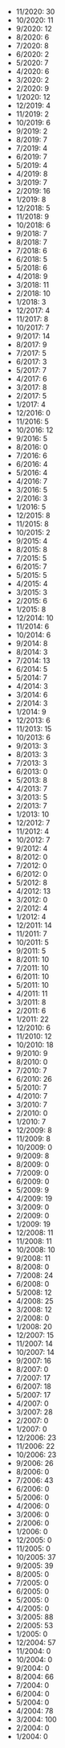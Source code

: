 *  11/2020: 30
*  10/2020: 11
*  9/2020: 12
*  8/2020: 6
*  7/2020: 8
*  6/2020: 2
*  5/2020: 7
*  4/2020: 6
*  3/2020: 2
*  2/2020: 9
*  1/2020: 12
*  12/2019: 4
*  11/2019: 2
*  10/2019: 6
*  9/2019: 2
*  8/2019: 7
*  7/2019: 4
*  6/2019: 7
*  5/2019: 4
*  4/2019: 8
*  3/2019: 7
*  2/2019: 16
*  1/2019: 8
*  12/2018: 5
*  11/2018: 9
*  10/2018: 6
*  9/2018: 7
*  8/2018: 7
*  7/2018: 6
*  6/2018: 5
*  5/2018: 6
*  4/2018: 9
*  3/2018: 11
*  2/2018: 10
*  1/2018: 3
*  12/2017: 4
*  11/2017: 8
*  10/2017: 7
*  9/2017: 14
*  8/2017: 9
*  7/2017: 5
*  6/2017: 3
*  5/2017: 7
*  4/2017: 6
*  3/2017: 8
*  2/2017: 5
*  1/2017: 4
*  12/2016: 0
*  11/2016: 5
*  10/2016: 12
*  9/2016: 5
*  8/2016: 0
*  7/2016: 6
*  6/2016: 4
*  5/2016: 4
*  4/2016: 7
*  3/2016: 5
*  2/2016: 3
*  1/2016: 5
*  12/2015: 8
*  11/2015: 8
*  10/2015: 2
*  9/2015: 4
*  8/2015: 8
*  7/2015: 5
*  6/2015: 7
*  5/2015: 5
*  4/2015: 4
*  3/2015: 3
*  2/2015: 6
*  1/2015: 8
*  12/2014: 10
*  11/2014: 6
*  10/2014: 6
*  9/2014: 8
*  8/2014: 3
*  7/2014: 13
*  6/2014: 5
*  5/2014: 7
*  4/2014: 3
*  3/2014: 6
*  2/2014: 3
*  1/2014: 9
*  12/2013: 6
*  11/2013: 15
*  10/2013: 6
*  9/2013: 3
*  8/2013: 3
*  7/2013: 3
*  6/2013: 0
*  5/2013: 8
*  4/2013: 7
*  3/2013: 5
*  2/2013: 7
*  1/2013: 10
*  12/2012: 7
*  11/2012: 4
*  10/2012: 7
*  9/2012: 4
*  8/2012: 0
*  7/2012: 0
*  6/2012: 0
*  5/2012: 8
*  4/2012: 13
*  3/2012: 0
*  2/2012: 4
*  1/2012: 4
*  12/2011: 14
*  11/2011: 7
*  10/2011: 5
*  9/2011: 5
*  8/2011: 10
*  7/2011: 10
*  6/2011: 10
*  5/2011: 10
*  4/2011: 11
*  3/2011: 8
*  2/2011: 6
*  1/2011: 22
*  12/2010: 6
*  11/2010: 12
*  10/2010: 18
*  9/2010: 9
*  8/2010: 0
*  7/2010: 7
*  6/2010: 26
*  5/2010: 7
*  4/2010: 7
*  3/2010: 7
*  2/2010: 0
*  1/2010: 7
*  12/2009: 8
*  11/2009: 8
*  10/2009: 0
*  9/2009: 8
*  8/2009: 0
*  7/2009: 0
*  6/2009: 0
*  5/2009: 9
*  4/2009: 19
*  3/2009: 0
*  2/2009: 0
*  1/2009: 19
*  12/2008: 11
*  11/2008: 11
*  10/2008: 10
*  9/2008: 11
*  8/2008: 0
*  7/2008: 24
*  6/2008: 0
*  5/2008: 12
*  4/2008: 25
*  3/2008: 12
*  2/2008: 0
*  1/2008: 20
*  12/2007: 15
*  11/2007: 14
*  10/2007: 14
*  9/2007: 16
*  8/2007: 0
*  7/2007: 17
*  6/2007: 18
*  5/2007: 17
*  4/2007: 0
*  3/2007: 28
*  2/2007: 0
*  1/2007: 0
*  12/2006: 23
*  11/2006: 22
*  10/2006: 23
*  9/2006: 26
*  8/2006: 0
*  7/2006: 43
*  6/2006: 0
*  5/2006: 0
*  4/2006: 0
*  3/2006: 0
*  2/2006: 0
*  1/2006: 0
*  12/2005: 0
*  11/2005: 0
*  10/2005: 37
*  9/2005: 39
*  8/2005: 0
*  7/2005: 0
*  6/2005: 0
*  5/2005: 0
*  4/2005: 0
*  3/2005: 88
*  2/2005: 53
*  1/2005: 0
*  12/2004: 57
*  11/2004: 0
*  10/2004: 0
*  9/2004: 0
*  8/2004: 66
*  7/2004: 0
*  6/2004: 0
*  5/2004: 0
*  4/2004: 78
*  3/2004: 100
*  2/2004: 0
*  1/2004: 0